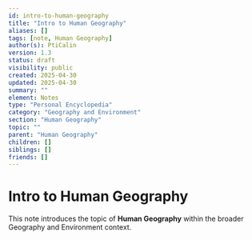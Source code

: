 ```yaml
---
id: intro-to-human-geography
title: "Intro to Human Geography"
aliases: []
tags: [note, Human Geography]
author(s): PtiCalin
version: 1.3
status: draft
visibility: public
created: 2025-04-30
updated: 2025-04-30
summary: ""
element: Notes
type: "Personal Encyclopedia"
category: "Geography and Environment"
section: "Human Geography"
topic: ""
parent: "Human Geography"
children: []
siblings: []
friends: []
---
```

# Intro to Human Geography

This note introduces the topic of **Human Geography** within the broader Geography and Environment context.
